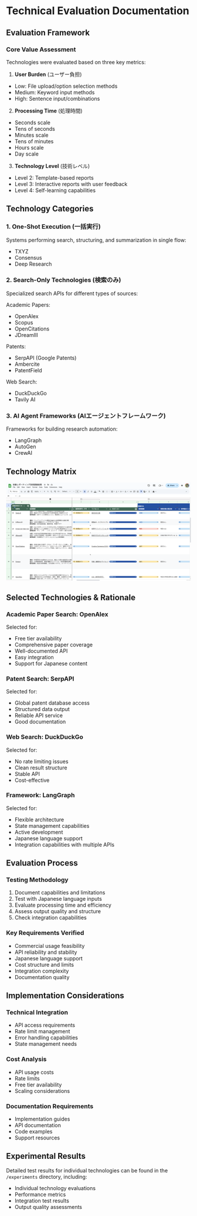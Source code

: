 # Technical Evaluation Documentation

## Evaluation Framework

### Core Value Assessment
Technologies were evaluated based on three key metrics:

1. **User Burden** (ユーザー負担)
- Low: File upload/option selection methods
- Medium: Keyword input methods
- High: Sentence input/combinations

2. **Processing Time** (処理時間)
- Seconds scale
- Tens of seconds
- Minutes scale
- Tens of minutes
- Hours scale
- Day scale

3. **Technology Level** (技術レベル)
- Level 2: Template-based reports
- Level 3: Interactive reports with user feedback
- Level 4: Self-learning capabilities

## Technology Categories

### 1. One-Shot Execution (一括実行)
Systems performing search, structuring, and summarization in single flow:
- TXYZ
- Consensus
- Deep Research

### 2. Search-Only Technologies (検索のみ)
Specialized search APIs for different types of sources:

Academic Papers:
- OpenAlex
- Scopus
- OpenCitations
- JDreamIII

Patents:
- SerpAPI (Google Patents)
- Ambercite
- PatentField

Web Search:
- DuckDuckGo
- Tavily AI

### 3. AI Agent Frameworks (AIエージェントフレームワーク)
Frameworks for building research automation:
- LangGraph
- AutoGen
- CrewAI

## Technology Matrix
![Technology Evaluation Matrix](/images/tech_evaluation_matrix.png)

## Selected Technologies & Rationale

### Academic Paper Search: OpenAlex
Selected for:
- Free tier availability
- Comprehensive paper coverage
- Well-documented API
- Easy integration
- Support for Japanese content

### Patent Search: SerpAPI
Selected for:
- Global patent database access
- Structured data output
- Reliable API service
- Good documentation

### Web Search: DuckDuckGo
Selected for:
- No rate limiting issues
- Clean result structure
- Stable API
- Cost-effective

### Framework: LangGraph
Selected for:
- Flexible architecture
- State management capabilities
- Active development
- Japanese language support
- Integration capabilities with multiple APIs

## Evaluation Process

### Testing Methodology
1. Document capabilities and limitations
2. Test with Japanese language inputs
3. Evaluate processing time and efficiency
4. Assess output quality and structure
5. Check integration capabilities

### Key Requirements Verified
- Commercial usage feasibility
- API reliability and stability
- Japanese language support
- Cost structure and limits
- Integration complexity
- Documentation quality

## Implementation Considerations

### Technical Integration
- API access requirements
- Rate limit management
- Error handling capabilities
- State management needs

### Cost Analysis
- API usage costs
- Rate limits
- Free tier availability
- Scaling considerations

### Documentation Requirements
- Implementation guides
- API documentation
- Code examples
- Support resources

## Experimental Results
Detailed test results for individual technologies can be found in the `/experiments` directory, including:
- Individual technology evaluations
- Performance metrics
- Integration test results
- Output quality assessments
